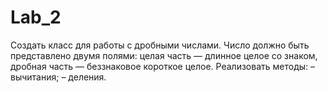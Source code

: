 # Lab_2
Создать класс для работы с дробными числами. Число должно быть представлено  двумя  полями:  целая  часть  —  длинное  целое  со  знаком,  дробная часть — беззнаковое короткое целое. Реализовать методы: – вычитания; – деления. 
